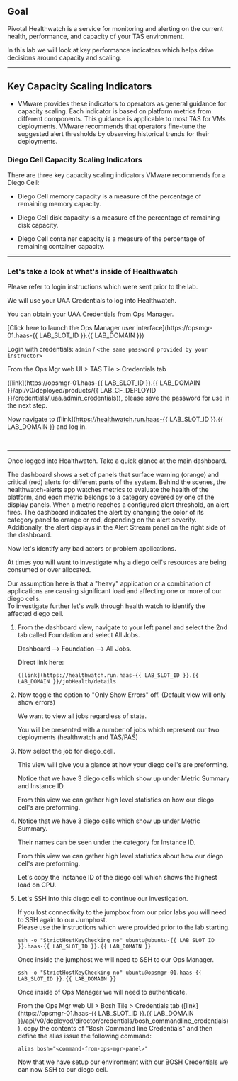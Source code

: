 ## Goal

Pivotal Healthwatch is a service for monitoring and alerting on the current health, performance, and capacity of your TAS environment.  

In this lab we will look at key performance indicators which helps drive decisions around capacity and scaling.    

---


## Key Capacity Scaling Indicators  

- VMware provides these indicators to operators as general guidance for capacity scaling. Each indicator is based on platform metrics from different components. This guidance is applicable to most TAS for VMs deployments. VMware recommends that operators fine-tune the suggested alert thresholds by observing historical trends for their deployments.

### Diego Cell Capacity Scaling Indicators

There are three key capacity scaling indicators VMware recommends for a Diego Cell:

- Diego Cell memory capacity is a measure of the percentage of remaining memory capacity. 

- Diego Cell disk capacity is a measure of the percentage of remaining disk capacity. 

- Diego Cell container capacity is a measure of the percentage of remaining container capacity. 

---

### Let's take a look at what's inside of Healthwatch  

Please refer to login instructions which were sent prior to the lab.  

We will use your UAA Credentials to log into Healthwatch.  

You can obtain your UAA Credentials from Ops Manager.  

[Click here to launch the Ops Manager user interface](https://opsmgr-01.haas-{{ LAB_SLOT_ID }}.{{ LAB_DOMAIN }})

Login with credentials: `admin` / `<the same password provided by your instructor>`


From the Ops Mgr web UI > TAS Tile > Credentials tab

([link](https://opsmgr-01.haas-{{ LAB_SLOT_ID }}.{{ LAB_DOMAIN }}/api/v0/deployed/products/{{ LAB_CF_DEPLOYID }}/credentials/.uaa.admin_credentials)), please save the password for use in the next step.    


Now navigate to  ([link](https://healthwatch.run.haas-{{ LAB_SLOT_ID }}.{{ LAB_DOMAIN }}   and log in.  

<br/>

---

Once logged into Healthwatch.  Take a quick glance at the main dashboard.   


The dashboard shows a set of panels that surface warning (orange) and critical (red) alerts for different parts of the system. 
Behind the scenes, the healthwatch-alerts app watches metrics to evaluate the health of the platform, and each metric belongs to a category covered by 
one of the display panels. When a metric reaches a configured alert threshold, an alert fires. The dashboard indicates the alert by changing the color of its 
category panel to orange or red, depending on the alert severity. Additionally, the alert displays in the Alert Stream panel on the right side of the dashboard.


Now let's identify any bad actors or problem applications.   

At times you will want to investigate why a diego cell's resources are being consumed or over allocated.   

Our assumption here is that a "heavy" application or a combination of applications are causing significant load and affecting one or more of our diego cells.   
To investigate further let's walk through health watch to identify the affected diego cell.   


1.  From the dashboard view, navigate to your left panel and select the 2nd tab called Foundation and select All Jobs.

    Dashboard --> Foundation --> All Jobs. 
    
    Direct link here: 
    
    ```copy-and-edit
    ([link](https://healthwatch.run.haas-{{ LAB_SLOT_ID }}.{{ LAB_DOMAIN }}/jobHealth/details
    ```
    
2. Now toggle the option to "Only Show Errors" off.   (Default view will only show errors) 

   We want to view all jobs regardless of state. 
   
   You will be presented with a number of jobs which represent our two deployments (healthwatch and TAS/PAS)
   

3. Now select the job for diego_cell.  
   
   This view will give you a glance at how your diego cell's are preforming.   
   
   Notice that we have 3 diego cells which show up under Metric Summary and Instance ID.   
   
   From this view we can gather high level statistics on how our diego cell's are preforming. 
   
   
      
4. Notice that we have 3 diego cells which show up under Metric Summary.

   Their names can be seen under the category for Instance ID.   
   
   From this view we can gather high level statistics about how our diego cell's are preforming. 
   
   Let's copy the Instance ID of the diego cell which shows the highest load on CPU.  
   

5. Let's SSH into this diego cell to continue our investigation.       

   If you lost connectivity to the jumpbox from our prior labs you will need to SSH again to our Jumphost.   
   Please use the instructions which were provided prior to the lab starting.   

   ```execute
   ssh -o "StrictHostKeyChecking no" ubuntu@ubuntu-{{ LAB_SLOT_ID }}.haas-{{ LAB_SLOT_ID }}.{{ LAB_DOMAIN }}
   ```

   Once inside the jumphost we will need to SSH to our Ops Manager.  

   ```execute
   ssh -o "StrictHostKeyChecking no" ubuntu@opsmgr-01.haas-{{ LAB_SLOT_ID }}.{{ LAB_DOMAIN }}
   ```


   Once inside of Ops Manager we will need to authenticate.


   From the Ops Mgr web UI > Bosh Tile > Credentials tab ([link](https://opsmgr-01.haas-{{ LAB_SLOT_ID }}.{{ LAB_DOMAIN }}/api/v0/deployed/director/credentials/bosh_commandline_credentials)), copy the contents of "Bosh Command line Credentials" and then define the alias issue the following command:  

   ```copy-and-edit
   alias bosh="<command-from-ops-mgr-panel>"
   ```
   
   Now that we have setup our environment with our BOSH Credentials we can now SSH to our diego cell.
   
   
   ```execute
   
   ```

   
